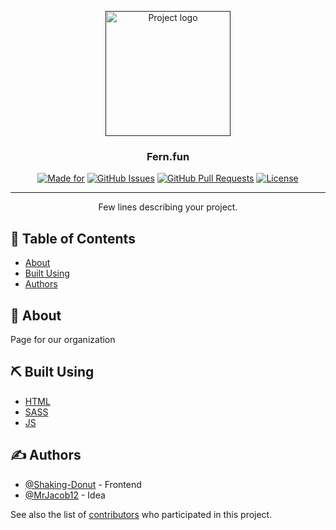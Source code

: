 <p align="center">
  <a href="https://www.vecteezy.com/free-vector/icons" rel="noopener">
 <a href=""><img width=200px height=200px src="http://fern.fun/img/fern.png" alt="Project logo"></a>
</p>

<h3 align="center">Fern.fun</h3>

<div align="center">

[![Made for](https://img.shields.io/badge/Made%20for-VSCode-1f425f.svg)](https://code.visualstudio.com)
[![GitHub Issues](https://img.shields.io/github/issues/fern-fun/fern.fun.svg)](https://github.com/fern-fun/fern.fun/issues)
[![GitHub Pull Requests](https://img.shields.io/github/issues-pr/fern-fun/fern.fun.svg)](https://github.com/fern-fun/fern.fun/pulls)
[![License](https://img.shields.io/github/license/fern-fun/fern.fun.svg)](/LICENSE)

</div>

---

<p align="center"> Few lines describing your project.
    <br> 
</p>

## 📝 Table of Contents
<!-- - [Getting Started](#getting_started) -->
<!-- - [Deployment](#deployment) -->
<!-- - [Usage](#usage) -->

- [About](#about)
- [Built Using](#built_using)
- [Authors](#authors)

## 🧐 About <a name = "about"></a>

Page for our organization
<!-- ## 🏁 Getting Started <a name = "getting_started"></a>

These instructions will get you a copy of the project up and running on your local machine for development and testing purposes. See [deployment](#deployment) for notes on how to deploy the project on a live system. -->

<!-- ### Prerequisites


```

```

### Installing

A step by step series of examples that tell you how to get a development env running.

Say what the step will be

```
Give the example
```

And repeat

```
until finished
```

End with an example of getting some data out of the system or using it for a little demo. -->

<!-- ## 🔧 Running the tests <a name = "tests"></a>

Explain how to run the automated tests for this system.

### Break down into end to end tests

Explain what these tests test and why

```
Give an example
```

### And coding style tests

Explain what these tests test and why

```
Give an example
``` -->

<!-- ## 🎈 Usage <a name="usage"></a>

Add notes about how to use the system.

## 🚀 Deployment <a name = "deployment"></a>

Add additional notes about how to deploy this on a live system. -->

## ⛏️ Built Using <a name = "built_using"></a>

- [HTML](https://html.com) 
- [SASS](https://sass-lang.com) 
- [JS](https://www.javascript.com) 

## ✍️ Authors <a name = "authors"></a>

- [@Shaking-Donut](https://github.com/shaking-donut) - Frontend
- [@MrJacob12](https://github.com/mrjacob12) - Idea 

See also the list of [contributors](https://github.com/fern-fun/fern.fun/contributors) who participated in this project.

<!-- ## 🎉 Acknowledgements <a name = "acknowledgement"></a>

- Hat tip to anyone whose code was used
- Inspiration
- References -->
